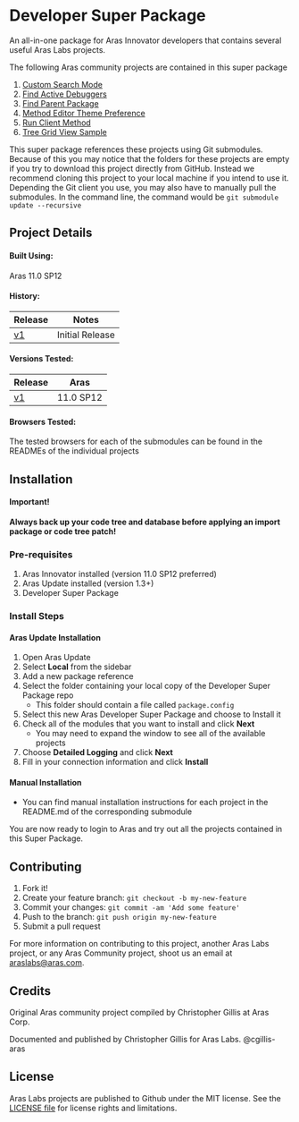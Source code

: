 # Developer Super Package

An all-in-one package for Aras Innovator developers that contains several useful Aras Labs projects.

The following Aras community projects are contained in this super package
1. [Custom Search Mode](https://github.com/ArasLabs/custom-search-mode/)
2. [Find Active Debuggers](https://github.com/ArasLabs/find-active-debuggers/)
3. [Find Parent Package](https://github.com/ArasLabs/find-parent-package/)
4. [Method Editor Theme Preference](https://github.com/ArasLabs/method-editor-theme-preference/)
5. [Run Client Method](https://github.com/ArasLabs/run-client-method/)
6. [Tree Grid View Sample](https://github.com/ArasLabs/tree-grid-view-sample/)

This super package references these projects using Git submodules. Because of this you may notice that the folders for these projects are empty if you try to download this project directly from GitHub. Instead we recommend cloning this project to your local machine if you intend to use it. Depending the Git client you use, you may also have to manually pull the submodules. In the command line, the command would be `git submodule update --recursive`

## Project Details

#### Built Using:
Aras 11.0 SP12

#### History:
Release | Notes
--------|--------
[v1](https://github.com/ArasLabs/method-editor-theme-preference/releases/tag/v1) | Initial Release

#### Versions Tested:
Release | Aras
--------|-------
[v1](https://github.com/ArasLabs/method-editor-theme-preference/releases/tag/v1) | 11.0 SP12

#### Browsers Tested:
The tested browsers for each of the submodules can be found in the READMEs of the individual projects

## Installation

#### Important!
**Always back up your code tree and database before applying an import package or code tree patch!**

### Pre-requisites

1. Aras Innovator installed (version 11.0 SP12 preferred)
2. Aras Update installed (version 1.3+)
3. Developer Super Package 

### Install Steps

#### Aras Update Installation

1. Open Aras Update
2. Select **Local** from the sidebar
3. Add a new package reference
4. Select the folder containing your local copy of the Developer Super Package repo
	* This folder should contain a file called `package.config`
5. Select this new Aras Developer Super Package and choose to Install it
6. Check all of the modules that you want to install and click **Next**
	* You may need to expand the window to see all of the available projects
7. Choose **Detailed Logging** and click **Next**
8. Fill in your connection information and click **Install**

#### Manual Installation

* You can find manual installation instructions for each project in the README.md of the corresponding submodule

You are now ready to login to Aras and try out all the projects contained in this Super Package.

## Contributing

1. Fork it!
2. Create your feature branch: `git checkout -b my-new-feature`
3. Commit your changes: `git commit -am 'Add some feature'`
4. Push to the branch: `git push origin my-new-feature`
5. Submit a pull request

For more information on contributing to this project, another Aras Labs project, or any Aras Community project, shoot us an email at araslabs@aras.com.

## Credits

Original Aras community project compiled by Christopher Gillis at Aras Corp.

Documented and published by Christopher Gillis for Aras Labs. @cgillis-aras

## License

Aras Labs projects are published to Github under the MIT license. See the [LICENSE file](./LICENSE) for license rights and limitations.